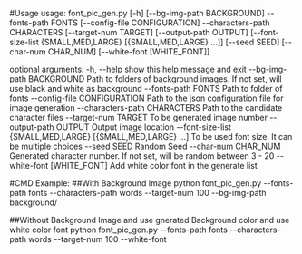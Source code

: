 #Usage
usage: font_pic_gen.py [-h] [--bg-img-path BACKGROUND] --fonts-path FONTS
                       [--config-file CONFIGURATION] --characters-path
                       CHARACTERS [--target-num TARGET] [--output-path OUTPUT]
                       [--font-size-list {SMALL,MED,LARGE} [{SMALL,MED,LARGE} ...]]
                       [--seed SEED] [--char-num CHAR_NUM]
                       [--white-font [WHITE_FONT]]

optional arguments:
  -h, --help            show this help message and exit
  --bg-img-path BACKGROUND
                        Path to folders of background images. If not set, will
                        use black and white as background
  --fonts-path FONTS    Path to folder of fonts
  --config-file CONFIGURATION
                        Path to the json configuration file for image
                        generation
  --characters-path CHARACTERS
                        Path to the candidate character files
  --target-num TARGET   To be generated image number
  --output-path OUTPUT  Output image location
  --font-size-list {SMALL,MED,LARGE} [{SMALL,MED,LARGE} ...]
                        To be used font size. It can be multiple choices
  --seed SEED           Random Seed
  --char-num CHAR_NUM   Generated character number. If not set, will be random
                        between 3 - 20
  --white-font [WHITE_FONT]
                        Add white color font in the generate list


#CMD Example:
##With Background Image
python font_pic_gen.py --fonts-path fonts --characters-path words --target-num 100 --bg-img-path background/

##Without Background Image and use gnerated Background color and use white color font
python font_pic_gen.py --fonts-path fonts --characters-path words --target-num 100 --white-font